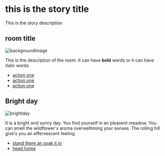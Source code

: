 # this is the story title

This is the story description

## room title

![backgroundImage](http://img11.deviantart.net/f716/i/2012/009/3/7/children__s_story_background_2_by_doodlebuggy-d4ltvox.jpg)

This is the description of the room. It can have **bold** words or it can have *italic* words

- [action one](http://textadventure.com/action-one)
- [action one](http://textadventure.com/action-one)
- [action one](http://textadventure.com/action-one)


## Bright day

![brightday](http://2.bp.blogspot.com/-D-zBI0KBqns/UbRG757mNzI/AAAAAAAAA3Y/dQGkALwgZyo/s1600/background1.jpg)

It is a bright and sunny day. You find yourself in an pleasent meadow. You can smell the wildflower's aroma overwelhming your senses. The rolling hill give's you an effervescent feeling.

- [stand there an soak it in](http://stuff.com)
- [head home](http://stuff.com)

